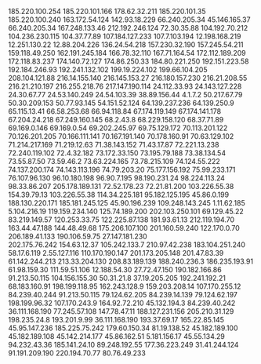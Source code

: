 185.220.100.254
185.220.101.166
178.62.32.211
185.220.101.35
185.220.100.240
163.172.54.124
142.93.18.229
66.240.205.34
45.146.165.37
66.240.205.34
167.248.133.46
212.192.246.124
72.30.35.88
104.192.70.212
104.236.230.115
104.37.77.89
107.184.127.233
107.7.103.194
12.198.168.219
12.251.130.22
12.88.204.226
136.24.54.218
157.230.32.190
157.245.54.211
159.118.49.250
162.191.245.184
166.78.32.110
167.71.164.54
172.112.189.209
172.118.83.237
174.140.72.127
174.86.250.33
184.80.221.250
192.151.223.58
192.184.246.93
192.241.132.102
199.19.224.102
199.66.104.205
208.104.121.88
216.14.155.140
216.145.153.27
216.180.157.230
216.21.208.55
216.21.210.197
216.255.218.76
217.147.190.114
24.112.33.93
24.143.127.228
24.30.67.77
24.53.140.249
24.54.103.39
38.89.156.44
4.1.7.2
50.217.67.79
50.30.209.153
50.77.93.145
54.151.52.124
64.139.237.236
64.139.250.9
65.115.13.41
66.58.253.68
66.94.118.84
67.174.119.149
67.174.141.178
67.204.24.218
67.249.160.145
68.2.43.8
68.229.158.120
68.37.71.89
69.169.0.146
69.169.0.54
69.202.245.97
69.75.129.172
70.113.201.122
70.126.201.205
70.166.111.141
70.167.191.140
70.178.160.91
70.63.129.102
71.214.217.169
71.219.12.63
71.38.143.152
71.43.17.87
72.221.13.238
72.240.119.102
72.4.32.182
73.172.33.150
73.195.79.188
73.38.134.54
73.55.87.50
73.59.46.2
73.63.224.165
73.78.215.109
74.124.55.222
74.137.200.174
74.143.113.196
74.79.203.20
75.177.156.192
75.99.233.171
76.107.96.130
96.10.180.198
96.90.7.195
98.190.231.24
98.224.113.24
98.33.86.207
205.178.189.131
72.52.178.23
72.21.81.200
103.226.55.38
154.39.79.13
103.226.55.38
114.34.225.181
95.182.125.195
45.86.0.199
188.130.220.171
185.181.245.125
45.90.196.239
109.248.143.245
1.11.62.185
5.104.216.19
119.159.234.140
125.74.189.200
202.103.250.101
69.129.45.22
83.219.149.57
120.253.33.75
122.225.87.138
181.93.61.13
212.119.194.70
163.44.47.188
144.48.49.68
175.206.107.100
201.160.59.240
122.170.0.70
206.189.41.133
190.106.59.75
27.147.181.230	
202.175.76.242
154.63.12.37
105.242.133.7
210.97.42.238
183.104.251.240
58.17.6.119
2.55.127.116
110.170.190.147
201.173.205.148
201.47.83.39
61.142.244.213
213.33.204.130
208.83.189.139
188.240.236.3
186.235.193.91
61.98.159.30
111.59.51.106
12.188.54.30
27.72.47.150
190.182.166.86
91.213.50.115
104.156.155.30
50.31.21.8
37.19.205.205
192.241.192.21
68.183.160.91
198.199.118.95
162.243.128.9
159.203.208.14
107.170.255.12
84.239.40.244
91.213.50.115
79.124.62.205
84.239.14.139
79.124.62.197
198.199.96.32
107.170.243.9
164.92.72.210
45.132.194.3
84.239.40.242
36.111.168.190
77.245.57.108
147.78.47.11
188.127.231.156
205.210.31.129
198.235.24.8
193.201.9.99
36.111.168.190
193.37.69.17
165.22.85.145
45.95.147.236
185.225.75.242
179.60.150.34
81.19.138.52
45.182.189.100
45.182.189.108
45.142.214.177
45.86.162.51
5.181.156.17
45.55.134.29
94.232.43.36
185.141.24.10
89.248.192.55
177.36.223.249
31.41.244.124
91.191.209.190
220.194.70.77
80.76.49.233

